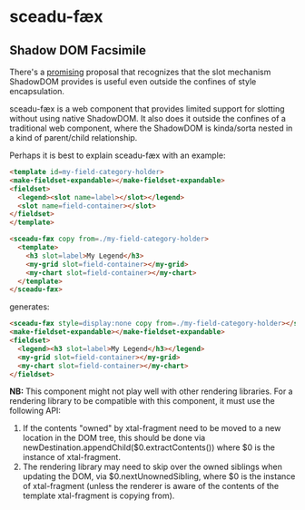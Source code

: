# sceadu-fæx

## Shadow DOM Facsimile

There's a [promising](https://github.com/WICG/webcomponents/issues/909) proposal that recognizes that the slot mechanism ShadowDOM provides is useful even outside the confines of style encapsulation.

sceadu-fæx is a web component that provides limited support for slotting without using native ShadowDOM.  It also does it outside the confines of a traditional web component, where the ShadowDOM is kinda/sorta nested in a kind of parent/child relationship.

Perhaps it is best to explain sceadu-fæx with an example:

```html
<template id=my-field-category-holder>
<make-fieldset-expandable></make-fieldset-expandable>
<fieldset>
  <legend><slot name=label></slot></legend>
  <slot name=field-container></slot>
</fieldset>
</template>

<sceadu-fæx copy from=./my-field-category-holder>
  <template>
    <h3 slot=label>My Legend</h3>
    <my-grid slot=field-container></my-grid>
    <my-chart slot=field-container></my-chart>
  </template>
</sceadu-fæx>
```

generates:

```html
<sceadu-fæx style=display:none copy from=./my-field-category-holder></sceadu-fæx>
<make-fieldset-expandable></make-fieldset-expandable>
<fieldset>
  <legend><h3 slot=label>My Legend</h3></legend>
  <my-grid slot=field-container></my-grid>
  <my-chart slot=field-container></my-chart>
</fieldset>
```

**NB:**  This component might not play well with other rendering libraries. For a rendering library to be compatible with this component, it must use the following API:

1.  If the contents "owned" by xtal-fragment need to be moved to a new location in the DOM tree, this should be done via newDestination.appendChild($0.extractContents()) where $0 is the instance of xtal-fragment.
2.  The rendering library may need to skip over the owned siblings when updating the DOM, via $0.nextUnownedSibling, where $0 is the instance of xtal-fragment (unless the renderer is aware of the contents of the template xtal-fragment is copying from).